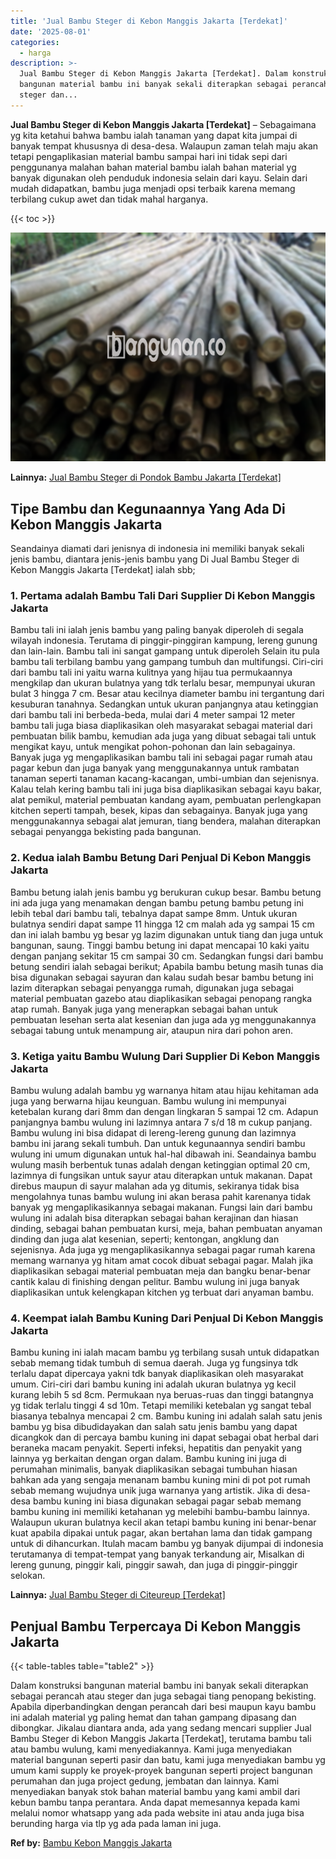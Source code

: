```yaml
---
title: 'Jual Bambu Steger di Kebon Manggis Jakarta [Terdekat]'
date: '2025-08-01'
categories:
  - harga
description: >-
  Jual Bambu Steger di Kebon Manggis Jakarta [Terdekat]. Dalam konstruksi
  bangunan material bambu ini banyak sekali diterapkan sebagai perancah atau
  steger dan...
---
```


**Jual Bambu Steger di Kebon Manggis Jakarta \[Terdekat\]** – Sebagaimana yg kita ketahui bahwa bambu ialah tanaman yang dapat kita jumpai di banyak tempat khususnya di desa-desa. Walaupun zaman telah maju akan tetapi pengaplikasian material bambu sampai hari ini tidak sepi dari penggunanya malahan bahan material bambu ialah bahan material yg banyak digunakan oleh penduduk indonesia selain dari kayu. Selain dari mudah didapatkan, bambu juga menjadi opsi terbaik karena memang terbilang cukup awet dan tidak mahal harganya.

{{< toc >}}

![Jual Bambu Steger di Kebon Manggis Jakarta [Terdekat]](/images/jual-bambu-tali-34.png)

**Lainnya:** [Jual Bambu Steger di Pondok Bambu Jakarta \[Terdekat\]](https://bambu.bangunan.co/jual-bambu-steger-di-pondok-bambu-jakarta-terdekat/)

## Tipe Bambu dan Kegunaannya Yang Ada Di Kebon Manggis Jakarta

Seandainya diamati dari jenisnya di indonesia ini memiliki banyak sekali jenis bambu, diantara jenis-jenis bambu yang Di Jual Bambu Steger di Kebon Manggis Jakarta \[Terdekat\] ialah sbb;

### 1\. Pertama adalah Bambu Tali Dari Supplier Di Kebon Manggis Jakarta

Bambu tali ini ialah jenis bambu yang paling banyak diperoleh di segala wilayah indonesia. Terutama di pinggir-pinggiran kampung, lereng gunung dan lain-lain. Bambu tali ini sangat gampang untuk diperoleh Selain itu pula bambu tali terbilang bambu yang gampang tumbuh dan multifungsi. Ciri-ciri dari bambu tali ini yaitu warna kulitnya yang hijau tua permukaannya mengkilap dan ukuran bulatnya yang tdk terlalu besar, mempunyai ukuran bulat 3 hingga 7 cm. Besar atau kecilnya diameter bambu ini tergantung dari kesuburan tanahnya. Sedangkan untuk ukuran panjangnya atau ketinggian dari bambu tali ini berbeda-beda, mulai dari 4 meter sampai 12 meter bambu tali juga biasa diaplikasikan oleh masyarakat sebagai material dari pembuatan bilik bambu, kemudian ada juga yang dibuat sebagai tali untuk mengikat kayu, untuk mengikat pohon-pohonan dan lain sebagainya. Banyak juga yg mengaplikasikan bambu tali ini sebagai pagar rumah atau pagar kebun dan juga banyak yang menggunakannya untuk rambatan tanaman seperti tanaman kacang-kacangan, umbi-umbian dan sejenisnya. Kalau telah kering bambu tali ini juga bisa diaplikasikan sebagai kayu bakar, alat pemikul, material pembuatan kandang ayam, pembuatan perlengkapan kitchen seperti tampah, besek, kipas dan sebagainya. Banyak juga yang menggunakannya sebagai alat jemuran, tiang bendera, malahan diterapkan sebagai penyangga bekisting pada bangunan.

### 2\. Kedua ialah Bambu Betung Dari Penjual Di Kebon Manggis Jakarta

Bambu betung ialah jenis bambu yg berukuran cukup besar. Bambu betung ini ada juga yang menamakan dengan bambu petung bambu petung ini lebih tebal dari bambu tali, tebalnya dapat sampe 8mm. Untuk ukuran bulatnya sendiri dapat sampe 11 hingga 12 cm malah ada yg sampai 15 cm dan ini ialah bambu yg besar yg lazim digunakan untuk tiang dan juga untuk bangunan, saung. Tinggi bambu betung ini dapat mencapai 10 kaki yaitu dengan panjang sekitar 15 cm sampai 30 cm. Sedangkan fungsi dari bambu betung sendiri ialah sebagai berikut; Apabila bambu betung masih tunas dia bisa digunakan sebagai sayuran dan kalau sudah besar bambu betung ini lazim diterapkan sebagai penyangga rumah, digunakan juga sebagai material pembuatan gazebo atau diaplikasikan sebagai penopang rangka atap rumah. Banyak juga yang menerapkan sebagai bahan untuk pembuatan lesehan serta alat kesenian dan juga ada yg menggunakannya sebagai tabung untuk menampung air, ataupun nira dari pohon aren.

### 3\. Ketiga yaitu Bambu Wulung Dari Supplier Di Kebon Manggis Jakarta

Bambu wulung adalah bambu yg warnanya hitam atau hijau kehitaman ada juga yang berwarna hijau keunguan. Bambu wulung ini mempunyai ketebalan kurang dari 8mm dan dengan lingkaran 5 sampai 12 cm. Adapun panjangnya bambu wulung ini lazimnya antara 7 s/d 18 m cukup panjang. Bambu wulung ini bisa didapat di lereng-lereng gunung dan lazimnya bambu ini jarang sekali tumbuh. Dan untuk kegunaannya sendiri bambu wulung ini umum digunakan untuk hal-hal dibawah ini. Seandainya bambu wulung masih berbentuk tunas adalah dengan ketinggian optimal 20 cm, lazimnya di fungsikan untuk sayur atau diterapkan untuk makanan. Dapat direbus maupun di sayur malahan ada yg ditumis, sekiranya tidak bisa mengolahnya tunas bambu wulung ini akan berasa pahit karenanya tidak banyak yg mengaplikasikannya sebagai makanan. Fungsi lain dari bambu wulung ini adalah bisa diterapkan sebagai bahan kerajinan dan hiasan dinding, sebagai bahan pembuatan kursi, meja, bahan pembuatan anyaman dinding dan juga alat kesenian, seperti; kentongan, angklung dan sejenisnya. Ada juga yg mengaplikasikannya sebagai pagar rumah karena memang warnanya yg hitam amat cocok dibuat sebagai pagar. Malah jika diaplikasikan sebagai material pembuatan meja dan bangku benar-benar cantik kalau di finishing dengan pelitur. Bambu wulung ini juga banyak diaplikasikan untuk kelengkapan kitchen yg terbuat dari anyaman bambu.

### 4\. Keempat ialah Bambu Kuning Dari Penjual Di Kebon Manggis Jakarta

Bambu kuning ini ialah macam bambu yg terbilang susah untuk didapatkan sebab memang tidak tumbuh di semua daerah. Juga yg fungsinya tdk terlalu dapat dipercaya yakni tdk banyak diaplikasikan oleh masyarakat umum. Ciri-ciri dari bambu kuning ini adalah ukuran bulatnya yg kecil kurang lebih 5 sd 8cm. Permukaan nya beruas-ruas dan tinggi batangnya yg tidak terlalu tinggi 4 sd 10m. Tetapi memiliki ketebalan yg sangat tebal biasanya tebalnya mencapai 2 cm. Bambu kuning ini adalah salah satu jenis bambu yg bisa dibudidayakan dan salah satu jenis bambu yang dapat dicangkok dan di percaya bambu kuning ini dapat sebagai obat herbal dari beraneka macam penyakit. Seperti infeksi, hepatitis dan penyakit yang lainnya yg berkaitan dengan organ dalam. Bambu kuning ini juga di perumahan minimalis, banyak diaplikasikan sebagai tumbuhan hiasan bahkan ada yang sengaja menanam bambu kuning mini di pot pot rumah sebab memang wujudnya unik juga warnanya yang artistik. Jika di desa-desa bambu kuning ini biasa digunakan sebagai pagar sebab memang bambu kuning ini memiliki ketahanan yg melebihi bambu-bambu lainnya. Walaupun ukuran bulatnya kecil akan tetapi bambu kuning ini benar-benar kuat apabila dipakai untuk pagar, akan bertahan lama dan tidak gampang untuk di dihancurkan. Itulah macam bambu yg banyak dijumpai di indonesia terutamanya di tempat-tempat yang banyak terkandung air, Misalkan di lereng gunung, pinggir kali, pinggir sawah, dan juga di pinggir-pinggir selokan.

**Lainnya:** [Jual Bambu Steger di Citeureup \[Terdekat\]](https://bambu.bangunan.co/jual-bambu-steger-di-citeureup-terdekat/)

## Penjual Bambu Terpercaya Di Kebon Manggis Jakarta

{{< table-tables table="table2" >}}

Dalam konstruksi bangunan material bambu ini banyak sekali diterapkan sebagai perancah atau steger dan juga sebagai tiang penopang bekisting. Apabila diperbandingkan dengan perancah dari besi maupun kayu bambu ini adalah material yg paling hemat dan tahan gampang dipasang dan dibongkar. Jikalau diantara anda, ada yang sedang mencari supplier Jual Bambu Steger di Kebon Manggis Jakarta \[Terdekat\], terutama bambu tali atau bambu wulung, kami menyediakannya. Kami juga menyediakan material bangunan seperti pasir dan batu, kami juga menyediakan bambu yg umum kami supply ke proyek-proyek bangunan seperti project bangunan perumahan dan juga project gedung, jembatan dan lainnya. Kami menyediakan banyak stok bahan material bambu yang kami ambil dari kebun bambu tanpa perantara. Anda dapat memesannya kepada kami melalui nomor whatsapp yang ada pada website ini atau anda juga bisa berunding harga via tlp yg ada pada laman ini juga.

**Ref by:** [Bambu Kebon Manggis Jakarta](https://id.wikipedia.org/wiki/Bambu)
